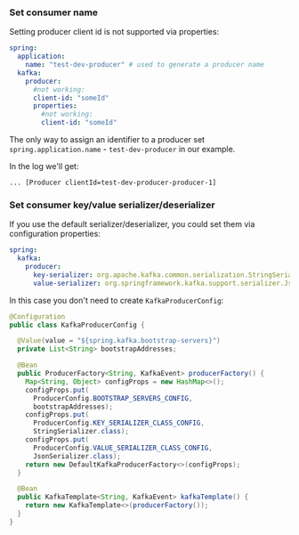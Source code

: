 

### Set consumer name

Setting producer client id is not supported via properties:
```yaml
spring:
  application:
    name: "test-dev-producer" # used to generate a producer name
  kafka:
    producer:
      #not working:
      client-id: "someId"
      properties:
        #not working:
        client-id: "someId"
```

The only way to assign an identifier to a producer set `spring.application.name` - `test-dev-producer` in our example.

In the log we'll get:
```text
... [Producer clientId=test-dev-producer-producer-1]
```

### Set consumer key/value serializer/deserializer

If you use the default serializer/deserializer, you could set them via configuration properties:
```yaml
spring:
  kafka:
    producer:
      key-serializer: org.apache.kafka.common.serialization.StringSerializer
      value-serializer: org.springframework.kafka.support.serializer.JsonSerializer
```

In this case you don't need to create `KafkaProducerConfig`:

```java
@Configuration
public class KafkaProducerConfig {

  @Value(value = "${spring.kafka.bootstrap-servers}")
  private List<String> bootstrapAddresses;

  @Bean
  public ProducerFactory<String, KafkaEvent> producerFactory() {
    Map<String, Object> configProps = new HashMap<>();
    configProps.put(
      ProducerConfig.BOOTSTRAP_SERVERS_CONFIG,
      bootstrapAddresses);
    configProps.put(
      ProducerConfig.KEY_SERIALIZER_CLASS_CONFIG,
      StringSerializer.class);
    configProps.put(
      ProducerConfig.VALUE_SERIALIZER_CLASS_CONFIG,
      JsonSerializer.class);
    return new DefaultKafkaProducerFactory<>(configProps);
  }

  @Bean
  public KafkaTemplate<String, KafkaEvent> kafkaTemplate() {
    return new KafkaTemplate<>(producerFactory());
  }
}
```